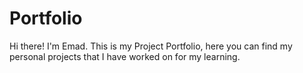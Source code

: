 # Portfolio
Hi there! I'm Emad. This is my Project Portfolio, here you can find my personal projects that I have worked on for my learning.
